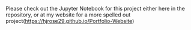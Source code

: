 Please check out the Jupyter Notebook for this project either here in the repository, or at my website for a more spelled out project(https://hjrose29.github.io/Portfolio-Website)
